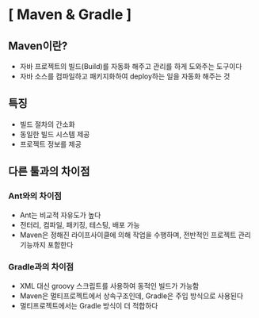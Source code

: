 # [ Maven & Gradle ]

## Maven이란?

- 자바 프로젝트의 빌드(Build)를 자동화 해주고 관리를 하게 도와주는 도구이다
- 자바 소스를 컴파일하고 패키지화하여 deploy하는 일을 자동화 해주는 것

## 특징

- 빌드 절차의 간소화
- 동일한 빌드 시스템 제공
- 프로젝트 정보를 제공

## 다른 툴과의 차이점

### Ant와의 차이점

- Ant는 비교적 자유도가 높다
- 전터리, 컴파일, 패키징, 테스팅, 배포 가능
- Maven은 정해진 라이프사이클에 의해 작업을 수행하며, 전반적인 프로젝트 관리 기능까지 포함한다

### Gradle과의 차이점

- XML 대신 groovy 스크립트를 사용하여 동적인 빌드가 가능함
- Maven은 멀티프로젝트에서 상속구조인데, Gradle은 주입 방식으로 사용된다
- 멀티프로젝트에서는 Gradle 방식이 더 적합하다
